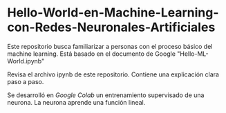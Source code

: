 # Hello-World-en-Machine-Learning-con-Redes-Neuronales-Artificiales
Este repositorio busca familiarizar a personas con el proceso básico del machine learning. Está basado en el documento de Google "Hello-ML-World.ipynb"

Revisa el archivo ipynb de este repositorio. Contiene una explicación clara paso a paso.

Se desarrolló en *Google Colab* un entrenamiento supervisado de una neurona. La neurona aprende una función lineal.
